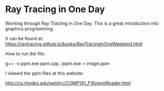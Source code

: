 # Ray Tracing in One Day


Working through Ray Tracting in One Day. This is a great introduction into graphics programming.

It can be found at:
https://raytracing.github.io/books/RayTracingInOneWeekend.html

How to run the file:

g++ -o ppm.exe ppm.cpp
./ppm.exe > image.ppm

I viewed the ppm files at this website:

http://cs.rhodes.edu/welshc/COMP141_F16/ppmReader.html